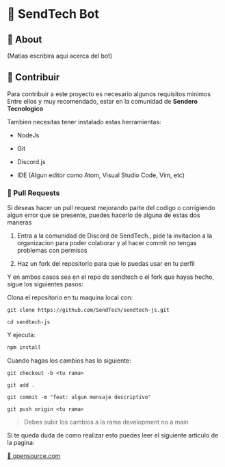 # 🤖 SendTech Bot

## 💫 About

(Matias escribira aqui acerca del bot)

## 🌿 Contribuir

Para contribuir a este proyecto es necesario algunos requisitos minimos
Entre ellos y muy recomendado, estar en la comunidad de **Sendero Tecnologico**

Tambien necesitas tener instalado estas herramientas:

- NodeJs

- Git

- Discord.js

- IDE (Algun editor como Atom, Visual Studio Code, Vim, etc)

### 🐙 Pull Requests

Si deseas hacer un pull request mejorando parte del codigo o corrigiendo algun error que se presente, puedes hacerlo de alguna de estas dos maneras

1. Entra a la comunidad de Discord de SendTech., pide la invitacion a la organizacion para poder colaborar y al hacer commit no tengas problemas con permisos

2. Haz un fork del repositorio para que lo puedas usar en tu perfil

Y en ambos casos sea en el repo de sendtech o el fork que hayas hecho, sigue los siguientes pasos:

Clona el repositorio en tu maquina local con:

```
git clone https://github.com/SendTech/sendtech-js.git

cd sendtech-js
```

Y ejecuta:

```bash
npm install
```

Cuando hagas los cambios has lo siguiente:

```
git checkout -b <tu rama>

git add .

git commit -m "feat: algun mensaje descriptivo"

git push origin <tu rama>

```

> Debes subir los cambios a la rama development no a main

Si te queda duda de como realizar esto puedes leer el siguiente articulo de la pagina:

[📎 opensource.com](https://opensource.com/article/19/7/create-pull-request-github)
